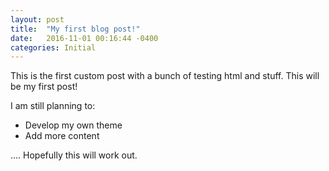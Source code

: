 ```yaml
---
layout: post
title:  "My first blog post!"
date:   2016-11-01 00:16:44 -0400
categories: Initial 
---
```


This is the first custom post with a bunch of testing html and stuff.
This will be my first post!

I am still planning to:
<ul>
  <li>Develop my own theme</li>
  <li>Add more content</li>
</ul>
.... Hopefully this will work out.
